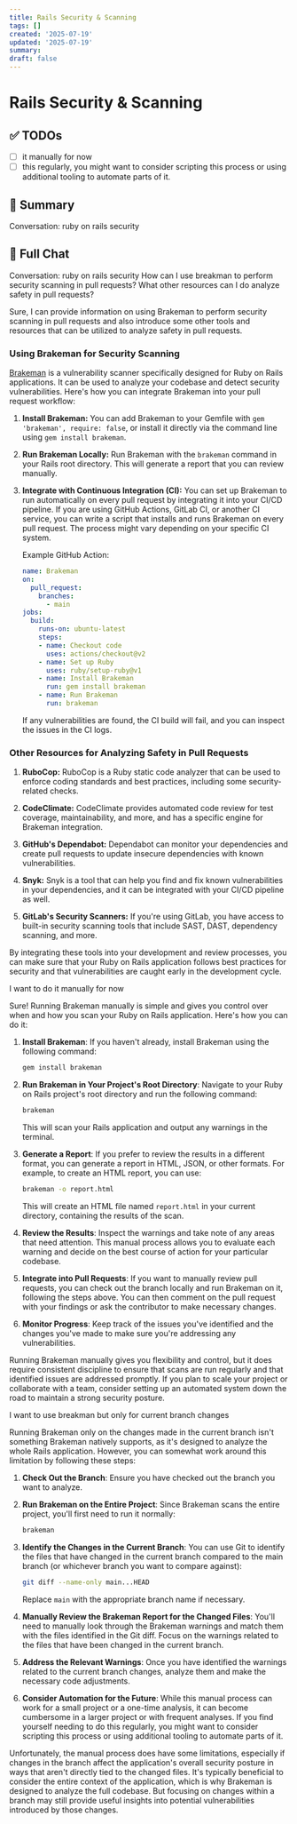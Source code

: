 ```yaml
---
title: Rails Security & Scanning
tags: []
created: '2025-07-19'
updated: '2025-07-19'
summary:
draft: false
---
```


# Rails Security & Scanning

## ✅ TODOs
- [ ] it manually for now
- [ ] this regularly, you might want to consider scripting this process or using additional tooling to automate parts of it.

## 📌 Summary
Conversation: ruby on rails security

## 🧠 Full Chat


Conversation: ruby on rails security
How can I use breakman to perform security scanning in pull requests?
What other resources can I do analyze safety in pull requests?

Sure, I can provide information on using Brakeman to perform security scanning in pull requests and also introduce some other tools and resources that can be utilized to analyze safety in pull requests.

### Using Brakeman for Security Scanning

[Brakeman](https://brakemanscanner.org/) is a vulnerability scanner specifically designed for Ruby on Rails applications. It can be used to analyze your codebase and detect security vulnerabilities. Here's how you can integrate Brakeman into your pull request workflow:

1. **Install Brakeman:** You can add Brakeman to your Gemfile with `gem 'brakeman', require: false`, or install it directly via the command line using `gem install brakeman`.

2. **Run Brakeman Locally:** Run Brakeman with the `brakeman` command in your Rails root directory. This will generate a report that you can review manually.

3. **Integrate with Continuous Integration (CI):** You can set up Brakeman to run automatically on every pull request by integrating it into your CI/CD pipeline. If you are using GitHub Actions, GitLab CI, or another CI service, you can write a script that installs and runs Brakeman on every pull request. The process might vary depending on your specific CI system.

   Example GitHub Action:

   ```yaml
   name: Brakeman
   on:
     pull_request:
       branches:
         - main
   jobs:
     build:
       runs-on: ubuntu-latest
       steps:
       - name: Checkout code
         uses: actions/checkout@v2
       - name: Set up Ruby
         uses: ruby/setup-ruby@v1
       - name: Install Brakeman
         run: gem install brakeman
       - name: Run Brakeman
         run: brakeman
   ```

   If any vulnerabilities are found, the CI build will fail, and you can inspect the issues in the CI logs.

### Other Resources for Analyzing Safety in Pull Requests

1. **RuboCop:** RuboCop is a Ruby static code analyzer that can be used to enforce coding standards and best practices, including some security-related checks.

2. **CodeClimate:** CodeClimate provides automated code review for test coverage, maintainability, and more, and has a specific engine for Brakeman integration.

3. **GitHub's Dependabot:** Dependabot can monitor your dependencies and create pull requests to update insecure dependencies with known vulnerabilities.

4. **Snyk:** Snyk is a tool that can help you find and fix known vulnerabilities in your dependencies, and it can be integrated with your CI/CD pipeline as well.

5. **GitLab's Security Scanners:** If you're using GitLab, you have access to built-in security scanning tools that include SAST, DAST, dependency scanning, and more.

By integrating these tools into your development and review processes, you can make sure that your Ruby on Rails application follows best practices for security and that vulnerabilities are caught early in the development cycle.

I want to do it manually for now

Sure! Running Brakeman manually is simple and gives you control over when and how you scan your Ruby on Rails application. Here's how you can do it:

1. **Install Brakeman**: If you haven't already, install Brakeman using the following command:

   ```bash
   gem install brakeman
   ```

2. **Run Brakeman in Your Project's Root Directory**: Navigate to your Ruby on Rails project's root directory and run the following command:

   ```bash
   brakeman
   ```

   This will scan your Rails application and output any warnings in the terminal. 

3. **Generate a Report**: If you prefer to review the results in a different format, you can generate a report in HTML, JSON, or other formats. For example, to create an HTML report, you can use:

   ```bash
   brakeman -o report.html
   ```

   This will create an HTML file named `report.html` in your current directory, containing the results of the scan.

4. **Review the Results**: Inspect the warnings and take note of any areas that need attention. This manual process allows you to evaluate each warning and decide on the best course of action for your particular codebase.

5. **Integrate into Pull Requests**: If you want to manually review pull requests, you can check out the branch locally and run Brakeman on it, following the steps above. You can then comment on the pull request with your findings or ask the contributor to make necessary changes.

6. **Monitor Progress**: Keep track of the issues you've identified and the changes you've made to make sure you're addressing any vulnerabilities.

Running Brakeman manually gives you flexibility and control, but it does require consistent discipline to ensure that scans are run regularly and that identified issues are addressed promptly. If you plan to scale your project or collaborate with a team, consider setting up an automated system down the road to maintain a strong security posture.

I want to use breakman but only for current branch changes

Running Brakeman only on the changes made in the current branch isn't something Brakeman natively supports, as it's designed to analyze the whole Rails application. However, you can somewhat work around this limitation by following these steps:

1. **Check Out the Branch**: Ensure you have checked out the branch you want to analyze.

2. **Run Brakeman on the Entire Project**: Since Brakeman scans the entire project, you'll first need to run it normally:

   ```bash
   brakeman
   ```

3. **Identify the Changes in the Current Branch**: You can use Git to identify the files that have changed in the current branch compared to the main branch (or whichever branch you want to compare against):

   ```bash
   git diff --name-only main...HEAD
   ```

   Replace `main` with the appropriate branch name if necessary.

4. **Manually Review the Brakeman Report for the Changed Files**: You'll need to manually look through the Brakeman warnings and match them with the files identified in the Git diff. Focus on the warnings related to the files that have been changed in the current branch.

5. **Address the Relevant Warnings**: Once you have identified the warnings related to the current branch changes, analyze them and make the necessary code adjustments.

6. **Consider Automation for the Future**: While this manual process can work for a small project or a one-time analysis, it can become cumbersome in a larger project or with frequent analyses. If you find yourself needing to do this regularly, you might want to consider scripting this process or using additional tooling to automate parts of it.

Unfortunately, the manual process does have some limitations, especially if changes in the branch affect the application's overall security posture in ways that aren't directly tied to the changed files. It's typically beneficial to consider the entire context of the application, which is why Brakeman is designed to analyze the full codebase. But focusing on changes within a branch may still provide useful insights into potential vulnerabilities introduced by those changes.